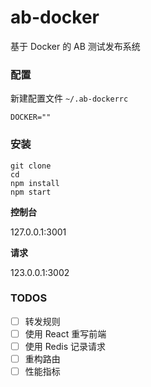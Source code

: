 ab-docker
=======================
基于 Docker 的 AB 测试发布系统

### 配置

新建配置文件 `~/.ab-dockerrc`

```
DOCKER=""
```

### 安装

```
git clone
cd
npm install
npm start
```

**控制台**

127.0.0.1:3001

**请求**

123.0.0.1:3002

### TODOS

- [ ] 转发规则
- [ ] 使用 React 重写前端
- [ ] 使用 Redis 记录请求
- [ ] 重构路由
- [ ] 性能指标